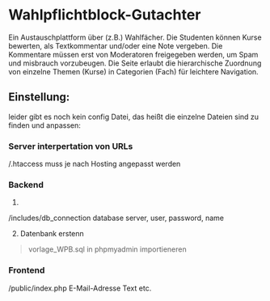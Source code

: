 # Wahlpflichtblock-Gutachter
Ein Austauschplattform über (z.B.) Wahlfächer.
Die Studenten können Kurse bewerten, als Textkommentar und/oder eine Note vergeben.
Die Kommentare müssen erst von Moderatoren freigegeben werden, um Spam und misbrauch vorzubeugen.
Die Seite erlaubt die hierarchische Zuordnung von einzelne Themen (Kurse) in Categorien (Fach) für leichtere Navigation.

## Einstellung:
leider gibt es noch kein config Datei, das heißt die einzelne Dateien sind zu finden und anpassen:
### Server interpertation von URLs
/.htaccess muss je nach Hosting angepasst werden 

### Backend
1.
/includes/db_connection
database server, user, password, name

2. Datenbank erstenn
>vorlage_WPB.sql in phpmyadmin importieneren

### Frontend
/public/index.php
E-Mail-Adresse
Text etc.
